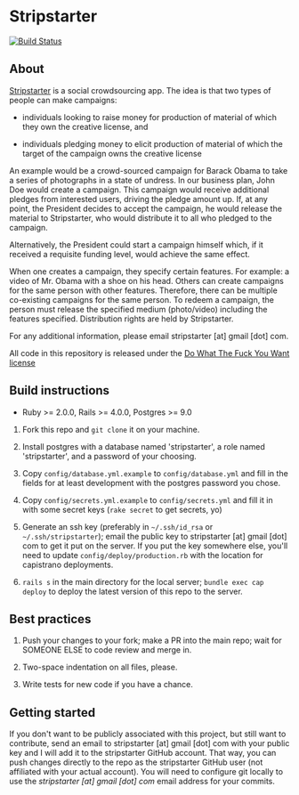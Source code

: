 # Stripstarter

[![Build Status](https://travis-ci.org/stripstarter/stripstarter.png)](https://travis-ci.org/stripstarter/stripstarter)

## About

[Stripstarter](http://www.stripstarter.us) is a social crowdsourcing app.  The idea is that two types of people can make campaigns:

* individuals looking to raise money for production of material of which they own the creative license, and

* individuals pledging money to elicit production of material of which the target of the campaign owns the creative license

An example would be a crowd-sourced campaign for Barack Obama to take a series of photographs in a state of undress.  In our business plan, John Doe would create a campaign.  This campaign would receive additional pledges from interested users, driving the pledge amount up.  If, at any point, the President decides to accept the campaign, he would release the material to Stripstarter, who would distribute it to all who pledged to the campaign.

Alternatively, the President could start a campaign himself which, if it received a requisite funding level, would achieve the same effect.

When one creates a campaign, they specify certain features.  For example: a video of Mr. Obama with a shoe on his head.  Others can create campaigns for the same person with other features.  Therefore, there can be multiple co-existing campaigns for the same person.  To redeem a campaign, the person must release the specified medium (photo/video) including the features specified.  Distribution rights are held by Stripstarter.

For any additional information, please email stripstarter [at] gmail [dot] com.

All code in this repository is released under the [Do What The Fuck You Want license](http://www.wtfpl.net/)

## Build instructions

* Ruby >= 2.0.0, Rails >= 4.0.0, Postgres >= 9.0

1.  Fork this repo and `git clone` it on your machine.

2.  Install postgres with a database named 'stripstarter', a role named 'stripstarter', and a password of your choosing.

3.  Copy `config/database.yml.example` to `config/database.yml` and fill in the fields for at least development with the postgres password you chose.

4.  Copy `config/secrets.yml.example` to `config/secrets.yml` and fill it in with some secret keys (`rake secret` to get secrets, yo)

5.  Generate an ssh key (preferably in `~/.ssh/id_rsa` or `~/.ssh/stripstarter`); email the public key to stripstarter [at] gmail [dot] com to get it put on the server.  If you put the key somewhere else, you'll need to update `config/deploy/production.rb` with the location for capistrano deployments.

6.  `rails s` in the main directory for the local server; `bundle exec cap deploy` to deploy the latest version of this repo to the server.


## Best practices

1.  Push your changes to your fork; make a PR into the main repo; wait for SOMEONE ELSE to code review and merge in.

2.  Two-space indentation on all files, please.

3.  Write tests for new code if you have a chance.


## Getting started

If you don't want to be publicly associated with this project, but still want to contribute, send an email to stripstarter [at] gmail [dot] com with your public key and I will add it to the stripstarter GitHub account.  That way, you can push changes directly to the repo as the stripstarter GitHub user (not affiliated with your actual account).  You will need to configure git locally to use the *stripstarter [at] gmail [dot] com* email address for your commits.
